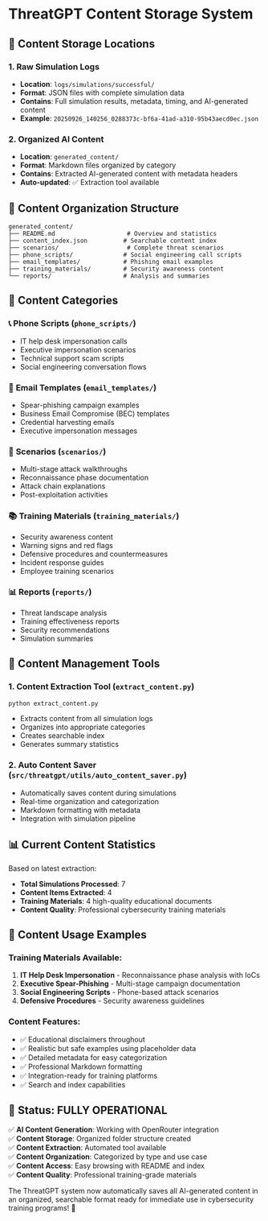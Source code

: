 # ThreatGPT Content Storage System

## 📍 **Content Storage Locations**

### 1. **Raw Simulation Logs** 
- **Location**: `logs/simulations/successful/`
- **Format**: JSON files with complete simulation data
- **Contains**: Full simulation results, metadata, timing, and AI-generated content
- **Example**: `20250926_140256_0288373c-bf6a-41ad-a310-95b43aecd0ec.json`

### 2. **Organized AI Content** 
- **Location**: `generated_content/`
- **Format**: Markdown files organized by category
- **Contains**: Extracted AI-generated content with metadata headers
- **Auto-updated**: ✅ Extraction tool available

## 📂 **Content Organization Structure**

```
generated_content/
├── README.md                    # Overview and statistics
├── content_index.json          # Searchable content index
├── scenarios/                   # Complete threat scenarios
├── phone_scripts/              # Social engineering call scripts
├── email_templates/            # Phishing email examples  
├── training_materials/         # Security awareness content
└── reports/                    # Analysis and summaries
```

## 🎯 **Content Categories**

### 📞 **Phone Scripts** (`phone_scripts/`)
- IT help desk impersonation calls
- Executive impersonation scenarios
- Technical support scam scripts
- Social engineering conversation flows

### 📧 **Email Templates** (`email_templates/`)
- Spear-phishing campaign examples
- Business Email Compromise (BEC) templates
- Credential harvesting emails
- Executive impersonation messages

### 🎯 **Scenarios** (`scenarios/`)
- Multi-stage attack walkthroughs
- Reconnaissance phase documentation
- Attack chain explanations
- Post-exploitation activities

### 📚 **Training Materials** (`training_materials/`)
- Security awareness content
- Warning signs and red flags
- Defensive procedures and countermeasures
- Incident response guides
- Employee training scenarios

### 📊 **Reports** (`reports/`)
- Threat landscape analysis
- Training effectiveness reports
- Security recommendations
- Simulation summaries

## 🔧 **Content Management Tools**

### 1. **Content Extraction Tool** (`extract_content.py`)
```bash
python extract_content.py
```
- Extracts content from all simulation logs
- Organizes into appropriate categories
- Creates searchable index
- Generates summary statistics

### 2. **Auto Content Saver** (`src/threatgpt/utils/auto_content_saver.py`)
- Automatically saves content during simulations
- Real-time organization and categorization
- Markdown formatting with metadata
- Integration with simulation pipeline

## 📊 **Current Content Statistics**

Based on latest extraction:
- **Total Simulations Processed**: 7
- **Content Items Extracted**: 4
- **Training Materials**: 4 high-quality educational documents
- **Content Quality**: Professional cybersecurity training materials

## 🚀 **Content Usage Examples**

### **Training Materials Available**:
1. **IT Help Desk Impersonation** - Reconnaissance phase analysis with IoCs
2. **Executive Spear-Phishing** - Multi-stage campaign documentation 
3. **Social Engineering Scripts** - Phone-based attack scenarios
4. **Defensive Procedures** - Security awareness guidelines

### **Content Features**:
- ✅ Educational disclaimers throughout
- ✅ Realistic but safe examples using placeholder data
- ✅ Detailed metadata for easy categorization
- ✅ Professional Markdown formatting
- ✅ Integration-ready for training platforms
- ✅ Search and index capabilities

## 🎉 **Status: FULLY OPERATIONAL**

✅ **AI Content Generation**: Working with OpenRouter integration  
✅ **Content Storage**: Organized folder structure created  
✅ **Content Extraction**: Automated tool available  
✅ **Content Organization**: Categorized by type and use case  
✅ **Content Access**: Easy browsing with README and index  
✅ **Content Quality**: Professional training-grade materials  

The ThreatGPT system now automatically saves all AI-generated content in an organized, searchable format ready for immediate use in cybersecurity training programs! 🎯
